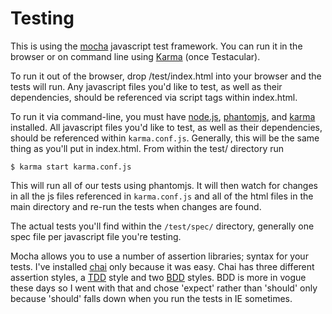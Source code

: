 # Testing #

This is using the [mocha][] javascript test framework.  You can run it
in the browser or on command line using [Karma][] (once Testacular).

To run it out of the browser, drop /test/index.html into your browser
and the tests will run.  Any javascript files you'd like to test, as
well as their dependencies, should be referenced via script tags within
index.html.

To run it via command-line, you must have [node.js][], [phantomjs][], and
[karma][] installed.  All javascript files you'd like to test, as
well as their dependencies, should be referenced within `karma.conf.js`.
Generally, this will be the same thing as you'll put in index.html.
From within the test/ directory run
```
$ karma start karma.conf.js
```
This will run all of our tests using phantomjs.  It will then watch for
changes in all the js files referenced in `karma.conf.js` and all of the
html files in the main directory and re-run the tests when changes are
found.

The actual tests you'll find within the `/test/spec/` directory, generally
one spec file per javascript file you're testing.

Mocha allows you to use a number of assertion libraries; syntax for
your tests.  I've installed [chai][] only because
it was easy.  Chai has three different assertion styles, a [TDD][] style
and two [BDD][] styles.  BDD is more in vogue these days so I went with
that and chose 'expect' rather than 'should' only because 'should'
falls down when you run the tests in IE sometimes.

[mocha]: <http://visionmedia.github.io/mocha/> "feature-rich JavaScript test framework running on node and the browser"
[chai]: <http://chaijs.com> "Chai is a BDD / TDD assertion library for node and the browser"
[TDD]: <http://en.wikipedia.org/wiki/Test-driven_development> "Test-driven Development - wikipedia"
[BDD]: <http://en.wikipedia.org/wiki/Behavior-driven_development> "Behavior-driven Development - wikipedia"
[karma]: <http://karma-runner.github.io/0.8/index.html> "Karma Spectacular Test Runner for JavaScript"
[node.js]: <http://nodejs.org/> "node.js home page"
[phantomjs]: <http://phantomjs.org/> "phantom.js home page"
